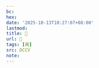 ```yaml
---
bc:
hex:
date: '2025-10-13T10:27:07+08:00'
lastmod:
title: 􂵖
url: 􂵖
tags: [昺]
src: DCCV
note:
---
```

